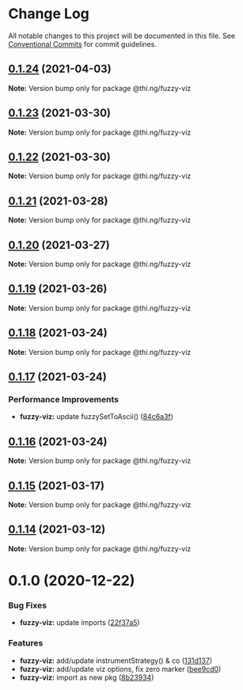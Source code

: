 # Change Log

All notable changes to this project will be documented in this file.
See [Conventional Commits](https://conventionalcommits.org) for commit guidelines.

## [0.1.24](https://github.com/thi-ng/umbrella/compare/@thi.ng/fuzzy-viz@0.1.23...@thi.ng/fuzzy-viz@0.1.24) (2021-04-03)

**Note:** Version bump only for package @thi.ng/fuzzy-viz





## [0.1.23](https://github.com/thi-ng/umbrella/compare/@thi.ng/fuzzy-viz@0.1.22...@thi.ng/fuzzy-viz@0.1.23) (2021-03-30)

**Note:** Version bump only for package @thi.ng/fuzzy-viz





## [0.1.22](https://github.com/thi-ng/umbrella/compare/@thi.ng/fuzzy-viz@0.1.21...@thi.ng/fuzzy-viz@0.1.22) (2021-03-30)

**Note:** Version bump only for package @thi.ng/fuzzy-viz





## [0.1.21](https://github.com/thi-ng/umbrella/compare/@thi.ng/fuzzy-viz@0.1.20...@thi.ng/fuzzy-viz@0.1.21) (2021-03-28)

**Note:** Version bump only for package @thi.ng/fuzzy-viz





## [0.1.20](https://github.com/thi-ng/umbrella/compare/@thi.ng/fuzzy-viz@0.1.19...@thi.ng/fuzzy-viz@0.1.20) (2021-03-27)

**Note:** Version bump only for package @thi.ng/fuzzy-viz





## [0.1.19](https://github.com/thi-ng/umbrella/compare/@thi.ng/fuzzy-viz@0.1.18...@thi.ng/fuzzy-viz@0.1.19) (2021-03-26)

**Note:** Version bump only for package @thi.ng/fuzzy-viz





## [0.1.18](https://github.com/thi-ng/umbrella/compare/@thi.ng/fuzzy-viz@0.1.17...@thi.ng/fuzzy-viz@0.1.18) (2021-03-24)

**Note:** Version bump only for package @thi.ng/fuzzy-viz





## [0.1.17](https://github.com/thi-ng/umbrella/compare/@thi.ng/fuzzy-viz@0.1.16...@thi.ng/fuzzy-viz@0.1.17) (2021-03-24)


### Performance Improvements

* **fuzzy-viz:** update fuzzySetToAscii() ([84c6a3f](https://github.com/thi-ng/umbrella/commit/84c6a3f077c16027c9dde79618992bbe3be9d5a6))





## [0.1.16](https://github.com/thi-ng/umbrella/compare/@thi.ng/fuzzy-viz@0.1.15...@thi.ng/fuzzy-viz@0.1.16) (2021-03-24)

**Note:** Version bump only for package @thi.ng/fuzzy-viz





## [0.1.15](https://github.com/thi-ng/umbrella/compare/@thi.ng/fuzzy-viz@0.1.14...@thi.ng/fuzzy-viz@0.1.15) (2021-03-17)

**Note:** Version bump only for package @thi.ng/fuzzy-viz





## [0.1.14](https://github.com/thi-ng/umbrella/compare/@thi.ng/fuzzy-viz@0.1.13...@thi.ng/fuzzy-viz@0.1.14) (2021-03-12)

**Note:** Version bump only for package @thi.ng/fuzzy-viz





# 0.1.0 (2020-12-22)


### Bug Fixes

* **fuzzy-viz:** update imports ([22f37a5](https://github.com/thi-ng/umbrella/commit/22f37a526acd6911720100e77ad41029d8799004))


### Features

* **fuzzy-viz:** add/update instrumentStrategy() & co ([131d137](https://github.com/thi-ng/umbrella/commit/131d13776735e3dd222090a6b514bfbe4878d9f2))
* **fuzzy-viz:** add/update viz options, fix zero marker ([bee9cd0](https://github.com/thi-ng/umbrella/commit/bee9cd08b32ce43cc6661146dd87f35db9516559))
* **fuzzy-viz:** import as new pkg ([8b23934](https://github.com/thi-ng/umbrella/commit/8b239347894bf8c7192890151868ecdb1ac3bf2b))
